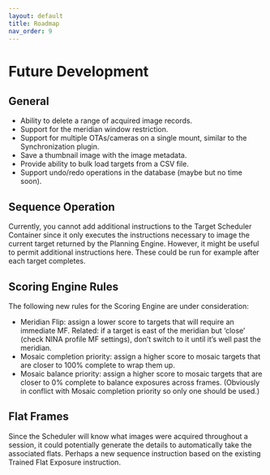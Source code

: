 ```yaml
---
layout: default
title: Roadmap
nav_order: 9
---
```


# Future Development

## General
* Ability to delete a range of acquired image records.
* Support for the meridian window restriction.
* Support for multiple OTAs/cameras on a single mount, similar to the Synchronization plugin.
* Save a thumbnail image with the image metadata.
* Provide ability to bulk load targets from a CSV file.
* Support undo/redo operations in the database (maybe but no time soon).

## Sequence Operation

Currently, you cannot add additional instructions to the Target Scheduler Container since it only executes the instructions necessary to image the current target returned by the Planning Engine.  However, it might be useful to permit additional instructions here.  These could be run for example after each target completes.

## Scoring Engine Rules
The following new rules for the Scoring Engine are under consideration:
* Meridian Flip: assign a lower score to targets that will require an immediate MF. Related: if a target is east of the meridian but ‘close’ (check NINA profile MF settings), don’t switch to it until it’s well past the meridian. 
* Mosaic completion priority: assign a higher score to mosaic targets that are closer to 100% complete to wrap them up. 
* Mosaic balance priority: assign a higher score to mosaic targets that are closer to 0% complete to balance exposures across frames. (Obviously in conflict with Mosaic completion priority so only one should be used.)

## Flat Frames

Since the Scheduler will know what images were acquired throughout a session, it could potentially generate the details to automatically take the associated flats.  Perhaps a new sequence instruction based on the existing Trained Flat Exposure instruction.
